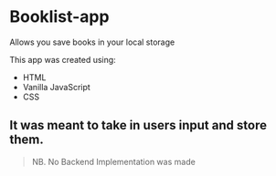 # Booklist-app
Allows you save books in your local storage

This app was created using:
* HTML
* Vanilla JavaScript
* CSS

## It was meant to take in users input and store them.

> NB. No Backend Implementation was made
